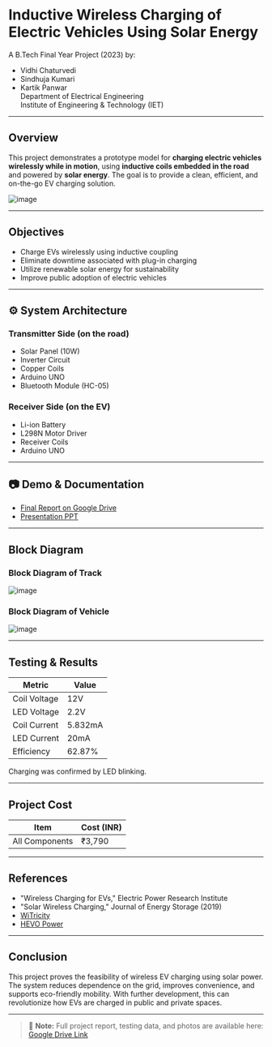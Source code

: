 #  Inductive Wireless Charging of Electric Vehicles Using Solar Energy

A B.Tech Final Year Project (2023) by:
- Vidhi Chaturvedi
- Sindhuja Kumari
- Kartik Panwar  
Department of Electrical Engineering  
Institute of Engineering & Technology (IET)

---

##  Overview

This project demonstrates a prototype model for **charging electric vehicles wirelessly while in motion**, using **inductive coils embedded in the road** and powered by **solar energy**. The goal is to provide a clean, efficient, and on-the-go EV charging solution.

![image](https://github.com/user-attachments/assets/f336cc6d-6aa4-468a-a5e8-bb02bf0fb7e3)


---

##  Objectives

- Charge EVs wirelessly using inductive coupling
- Eliminate downtime associated with plug-in charging
- Utilize renewable solar energy for sustainability
- Improve public adoption of electric vehicles

---

## ⚙️ System Architecture

###  Transmitter Side (on the road)
- Solar Panel (10W)
- Inverter Circuit
- Copper Coils
- Arduino UNO
- Bluetooth Module (HC-05)

###  Receiver Side (on the EV)
- Li-ion Battery
- L298N Motor Driver
- Receiver Coils
- Arduino UNO

---

## 📷 Demo & Documentation

-  [Final Report on Google Drive](https://docs.google.com/document/d/15LaDlF-Ik-Veeb6Fc5dxYRlm-NravYVeSFne-TEL0T0/edit?usp=sharing) 
-  [Presentation PPT](https://docs.google.com/presentation/d/1W_7g_BG3PN-jOj-Sfsb020gIdowi3V2s/edit?usp=sharing&ouid=114610014686363824211&rtpof=true&sd=true)


---

##  Block Diagram

### Block Diagram of Track
![image](https://github.com/user-attachments/assets/c4971b62-60ca-4087-b094-066a89e8e226)
### Block Diagram of Vehicle
![image](https://github.com/user-attachments/assets/ebaf5f7f-32a3-4634-be5a-0ea0d76705e6)


---

##  Testing & Results

| Metric           | Value        |
|------------------|--------------|
| Coil Voltage      | 12V          |
| LED Voltage       | 2.2V         |
| Coil Current      | 5.832mA      |
| LED Current       | 20mA         |
| Efficiency        | 62.87%       |

Charging was confirmed by LED blinking.

---

##  Project Cost

| Item               | Cost (INR)  |
|--------------------|------------|
| All Components     | ₹3,790      |

---

##  References

- "Wireless Charging for EVs," Electric Power Research Institute  
- "Solar Wireless Charging," Journal of Energy Storage (2019)  
- [WiTricity](https://witricity.com/)  
- [HEVO Power](https://www.hevopower.com/)

---

##  Conclusion

This project proves the feasibility of wireless EV charging using solar power. The system reduces dependence on the grid, improves convenience, and supports eco-friendly mobility. With further development, this can revolutionize how EVs are charged in public and private spaces.

---

> 🔗 **Note:** Full project report, testing data, and photos are available here: [Google Drive Link](https://drive.google.com/your-report-link-here)

